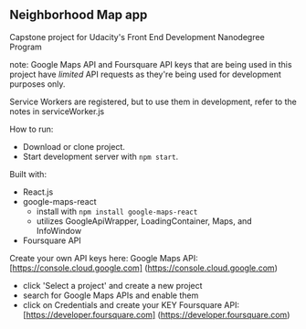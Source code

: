 ## Neighborhood Map app
Capstone project for Udacity's Front End Development Nanodegree Program

note: Google Maps API and Foursquare API keys that are being used in this project have *limited* API requests as they're being used for development purposes only.

Service Workers are registered, but to use them in development, refer to the notes in serviceWorker.js

How to run:
- Download or clone project.
- Start development server with `npm start`.

Built with:
 - React.js
 - google-maps-react
    - install with `npm install google-maps-react`
    - utilizes GoogleApiWrapper, LoadingContainer, Maps, and InfoWindow
 - Foursquare API

Create your own API keys here:
Google Maps API: [https://console.cloud.google.com] (https://console.cloud.google.com)
  - click 'Select a project' and create a new project
  - search for Google Maps APIs and enable them
  - click on Credentials and create your KEY
Foursquare API: [https://developer.foursquare.com] (https://developer.foursquare.com)
